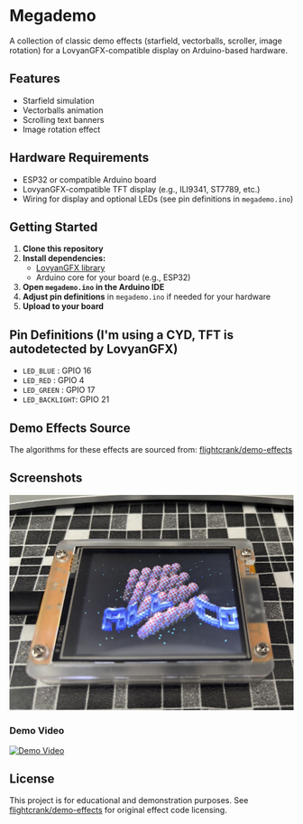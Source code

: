 # Megademo

A collection of classic demo effects (starfield, vectorballs, scroller, image rotation) for a LovyanGFX-compatible display on Arduino-based hardware.

## Features
- Starfield simulation
- Vectorballs animation
- Scrolling text banners
- Image rotation effect

## Hardware Requirements
- ESP32 or compatible Arduino board
- LovyanGFX-compatible TFT display (e.g., ILI9341, ST7789, etc.)
- Wiring for display and optional LEDs (see pin definitions in `megademo.ino`)

## Getting Started
1. **Clone this repository**
2. **Install dependencies:**
   - [LovyanGFX library](https://github.com/lovyan03/LovyanGFX)
   - Arduino core for your board (e.g., ESP32)
3. **Open `megademo.ino` in the Arduino IDE**
4. **Adjust pin definitions** in `megademo.ino` if needed for your hardware
5. **Upload to your board**

## Pin Definitions (I'm using a CYD, TFT is autodetected by LovyanGFX)
- `LED_BLUE`   : GPIO 16
- `LED_RED`    : GPIO 4
- `LED_GREEN`  : GPIO 17
- `LED_BACKLIGHT`: GPIO 21

## Demo Effects Source
The algorithms for these effects are sourced from: [flightcrank/demo-effects](https://github.com/flightcrank/demo-effects)

## Screenshots

![Screenshot](screenshot.jpg)

### Demo Video

[![Demo Video](https://img.youtube.com/vi/JP1PaqqjuUI/0.jpg)](https://youtu.be/JP1PaqqjuUI)

## License
This project is for educational and demonstration purposes. See [flightcrank/demo-effects](https://github.com/flightcrank/demo-effects) for original effect code licensing. 